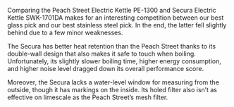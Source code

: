Comparing the Peach Street Electric Kettle PE-1300 and Secura Electric Kettle SWK-1701DA makes for an interesting competition between our best glass pick and our best stainless steel pick. In the end, the latter fell slightly behind due to a few minor weaknesses.

The Secura has better heat retention than the Peach Street thanks to its double-wall design that also makes it safe to touch when boiling. Unfortunately, its slightly slower boiling time, higher energy consumption, and higher noise level dragged down its overall performance score.

Moreover, the Secura lacks a water-level window for measuring from the outside, though it has markings on the inside. Its holed filter also isn’t as effective on limescale as the Peach Street’s mesh filter.